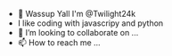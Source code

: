 - 👋 Wassup Yall I'm @Twilight24k
- I like coding with javascripy and python
- 💞️ I’m looking to collaborate on ...
- 📫 How to reach me ...

<!---
Twilight24k/Twilight24k is a ✨ special ✨ repository because its `README.md` (this file) appears on your GitHub profile.
You can click the Preview link to take a look at your changes.
--->

